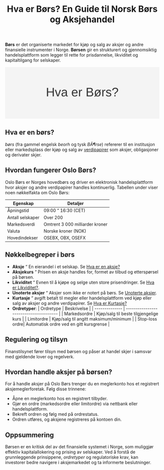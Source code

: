 ﻿---
title: "Hva er Børs? En Guide til Norsk Børs og Aksjehandel"
seoTitle: "Hva er Børs? En Guide til Norsk Børs og Aksjehandel"
meta_description: '**Børs** er det organiserte markedet for kjøp og salg av aksjer og andre finansielle instrumenter i Norge. **Børsen** gir en strukturert og gjennomsiktig han...'
slug: bors
type: blog
layout: pages/single
---

**Børs** er det organiserte markedet for kjøp og salg av aksjer og andre finansielle instrumenter i Norge. **Børsen** gir en strukturert og gjennomsiktig handelsplattform som legger til rette for prisdannelse, likviditet og kapitaltilgang for selskaper.

![Hva er Børs? En Guide til Norsk Børs og Aksjehandel](bors-image.svg)

## Hva er en børs?

*børs* (fra gammel engelsk *beorh* og tysk *BÃ¶rse*) refererer til en institusjon eller markedsplass der kjøp og salg av [verdipapirer](/blogs/regnskap/hva-er-verdipapir "Hva er Verdipapir? En Komplett Guide til Verdipapirer") som aksjer, obligasjoner og derivater skjer.

## Hvordan fungerer Oslo Børs?

Oslo Børs er Norges hovedbørs og driver en elektronisk handelsplattform hvor aksjer og andre verdipapirer handles kontinuerlig. Tabellen under viser noen nøkkelfakta om Oslo Børs:

| Egenskap           | Detaljer                                |
| ------------------ | --------------------------------------- |
| Åpningstid         | 09:00 “ 16:30 (CET)                     |
| Antall selskaper   | Over 200                                |
| Markedsverdi       | Omtrent 3 000 milliarder kroner         |
| Valuta             | Norske kroner (NOK)                     |
| Hovedindekser      | OSEBX, OBX, OSEFX                       |

## Nøkkelbegreper i børs

* **Aksje** “ En eierandel i et selskap. Se [Hva er en aksje?](/blogs/regnskap/hva-er-en-aksje "Hva er en Aksje?")
* **Aksjekurs** “ Prisen en aksje handles for, formet av tilbud og etterspørsel på børsen.
* **Likviditet** “ Evnen til å kjøpe og selge uten store prisendringer. Se [Hva er Likviditet?](/blogs/regnskap/hva-er-likviditet "Hva er Likviditet? En komplett guide til likviditetsstyring").
* **Unoterte aksjer** “ Aksjer som ikke er notert på børs. Se [Unoterte aksjer](/blogs/regnskap/unoterte-aksjer "Unoterte aksjer “ Veileder til investering og regnskapsføring").
* **Kurtasje** “ avgift betalt til megler eller handelsplattform ved kjøp eller salg av aksjer og andre verdipapirer. Se [Hva er Kurtasje?](/blogs/regnskap/kurtasje "Hva er Kurtasje? Guide til Kurtasje og Megleravgifter")
* **Ordretyper**:
  | Ordretype      | Beskrivelse                             |
  | -------------- | --------------------------------------- |
  | Markedsordre   | Kjøp/salg til beste tilgjengelige kurs   |
  | Limitordre     | Kjøp/salg til angitt maksimum/minimum    |
  | Stop-loss ordre| Automatisk ordre ved en gitt kursgrense |

## Regulering og tilsyn

Finanstilsynet fører tilsyn med børsen og påser at handel skjer i samsvar med gjeldende lover og regelverk.

## Hvordan handle aksjer på børsen?

For å handle aksjer på Oslo Børs trenger du en meglerkonto hos et registrert aksjemeglerforetak. Følg disse trinnene:

*   Åpne en meglerkonto hos en registrert tilbyder.
*   Gjør en ordre (markedsordre eller limitordre) via nettbank eller handelsplattform.
*   Bekreft ordren og følg med på ordrestatus.
*   Ordren utføres, og aksjene registreres på kontoen din.

## Oppsummering

Børsen er en kritisk del av det finansielle systemet i Norge, som muliggjør effektiv kapitalallokering og prising av selskaper. Ved å forstå de grunnleggende prinsippene, *ordretyper* og regulatoriske krav, kan investorer bedre navigere i aksjemarkedet og ta informerte beslutninger.











